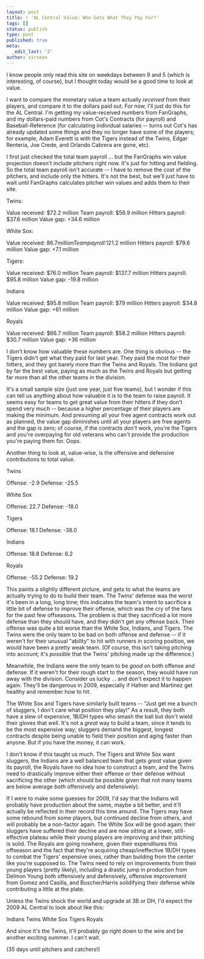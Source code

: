 ```yaml
---
layout: post
title: ! 'AL Central Value: Who Gets What They Pay For?'
tags: []
status: publish
type: post
published: true
meta:
  _edit_last: '2'
author: sirsean
---
```

I know people only read this site on weekdays between 9 and 5 (which is interesting, of course), but I thought today would be a good time to look at value.

I want to compare the monetary value a team actually <em>received</em> from their players, and compare it to the dollars paid out. For now, I'll just do this for the AL Central. I'm getting my value-received numbers from FanGraphs, and my dollars-paid numbers from Cot's Contracts (for payroll) and Baseball-Reference (for calculating individual salaries -- turns out Cot's has already updated some things and they no longer have some of the players; for example, Adam Everett is with the Tigers instead of the Twins, Edgar Renteria, Joe Crede, and Orlando Cabrera are gone, etc).

I first just checked the total team payroll ... but the FanGraphs win value projection doesn't include pitchers right now. It's just for hitting and fielding. So the total team payroll isn't accurate -- I have to remove the cost of the pitchers, and include only the hitters. It's not the best, but we'll just have to wait until FanGraphs calculates pitcher win values and adds them to their site.

Twins:

Value received: $72.2 million
Team payroll: $56.9 million
Hitters payroll: $37.6 million
Value gap: +34.6 million

White Sox:

Value received: $86.7 million
Team payroll:$121.2 million
Hitters payroll: $79.6 million
Value gap: +7.1 million

Tigers:

Value received: $76.0 million
Team payroll: $137.7 million
Hitters payroll: $95.8 million
Value gap: -19.8 million

Indians

Value received: $95.8 million
Team payroll: $79 million
Hitters payroll: $34.8 million
Value gap: +61 million

Royals

Value received: $66.7 million
Team payroll: $58.2 million
Hitters payroll: $30.7 million
Value gap: +36 million

I don't know how valuable these numbers are. One thing is obvious -- the Tigers didn't get what they paid for last year. They paid the most for their hitters, and they got barely more than the Twins and Royals. The Indians got by far the best value, paying as much as the Twins and Royals but getting far more than all the other teams in the division.

It's a small sample size (just one year, just five teams), but I wonder if this can tell us anything about how valuable it is to the team to raise payroll. It seems easy for teams to get great value from their hitters if they don't spend very much -- because a higher percentage of their players are making the minimum. And presuming all your free agent contracts work out as planned, the value gap diminishes until all your players are free agents and the gap is zero; of course, if the contracts <em>don't</em> work, you're the Tigers and you're overpaying for old veterans who can't provide the production you're paying them for. Oops.

Another thing to look at, value-wise, is the offensive and defensive contributions to total value.

Twins

Offense: -2.9
Defense: -25.5

White Sox

Offense: 22.7
Defense: -18.0

Tigers

Offense: 18.1
Defense: -38.0

Indians

Offense: 18.8
Defense: 6.2

Royals

Offense: -55.2
Defense: 19.2

This paints a slightly different picture, and gets to what the teams are actually trying to do to build their team. The Twins' defense was the worst it's been in a long, long time; this indicates the team's intent to sacrifice a little bit of defense to improve their offense, which was the cry of the fans for the past few offseasons. The problem is that they sacrificed a lot more defense than they should have, and they didn't get any offense back. Their offense was quite a bit worse than the White Sox, Indians, and Tigers. The Twins were the only team to be bad on both offense and defense -- if it weren't for their unusual "ability" to hit with runners in scoring position, we would have been a pretty weak team. (Of course, this isn't taking pitching into account; it's <em>possible</em> that the Twins' pitching made up the difference.)

Meanwhile, the Indians were the only team to be <em>good</em> on both offense and defense. If it weren't for their rough start to the season, they would have run away with the division. Consider us lucky ... and don't expect it to happen again. They'll be dangerous in 2009, especially if Hafner and Martinez get healthy and remember how to hit.

The White Sox and Tigers have similarly built teams -- "Just get me a bunch of sluggers, I don't care what position they play!" As a result, they both have a slew of expensive, 1B/DH types who smash the ball but don't wield their gloves that well. It's not a <em>great</em> way to build a team, since it tends to be the most expensive way; sluggers demand the biggest, longest contracts despite being unable to field their position and aging faster than anyone. But if you have the money, it can work.

I don't know if this taught us much. The Tigers and White Sox want sluggers, the Indians are a well balanced team that gets <em>great</em> value given its payroll, the Royals have no idea how to construct a team, and the Twins need to drastically improve either their offense or their defense without sacrificing the other (which should be possible given that not many teams are below average <em>both</em> offensively and defensively).

If I were to make some guesses for 2009, I'd say that the Indians will probably have production about the same, maybe a bit better, and it'll actually be reflected in their record this time around. The Tigers may have some rebound from some players, but continued decline from others, and will probably be a non-factor again. The White Sox will be good again; their sluggers have suffered their decline and are now sitting at a lower, still-effective plateau while their young players are improving and their pitching is solid. The Royals are going nowhere, given their expenditures this offseason and the fact that they're acquiring cheap/ineffective 1B/DH types to combat the Tigers' expensive ones, rather than building from the center like you're supposed to. The Twins need to rely on improvements from their young players (pretty likely), including a drastic jump in production from Delmon Young both offensively and defensively, offensive improvement from Gomez and Casilla, and Buscher/Harris solidifying their defense while contributing a little at the plate.

Unless the Twins shock the world and upgrade at 3B or DH, I'd expect the 2009 AL Central to look about like this:

Indians
Twins
White Sox
Tigers
Royals

And since it's the Twins, it'll probably go right down to the wire and be another exciting summer. I can't wait.

(35 days until pitchers and catchers!)
